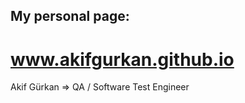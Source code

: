 ## My personal page: ##
# www.akifgurkan.github.io #

Akif Gürkan => QA / Software Test Engineer





